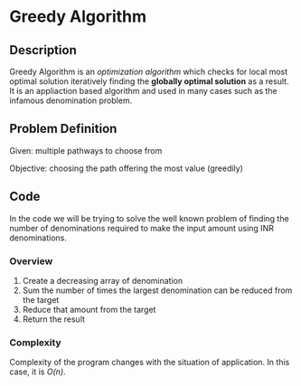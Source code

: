 # Greedy Algorithm
## Description
Greedy Algorithm is an *optimization algorithm* which checks for local most optimal solution iteratively finding the **globally optimal solution** as a result. It is an appliaction based algorithm and used in many cases such as the infamous denomination problem.

## Problem Definition
Given: multiple pathways to choose from

Objective: choosing the path offering the most value (greedily)

## Code
In the code we will be trying to solve the well known problem of finding the number of denominations required to make the input amount using INR denominations.

### Overview
1. Create a decreasing array of denomination
2. Sum the number of times the largest denomination can be reduced from the target
3. Reduce that amount from the target
4. Return the result

### Complexity
Complexity of the program changes with the situation of application. In this case, it is _O(n)_.

